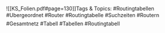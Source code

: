 
![[KS_Folien.pdf#page=130]]Tags & Topics:
   #Routingtabellen
   #Ubergeordnet
   #Router
   #Routingtabelle
   #Suchzeiten
   #Routern
   #Gesamtnetz
   #Tabell
   #Tabellen
   #Routingtabell